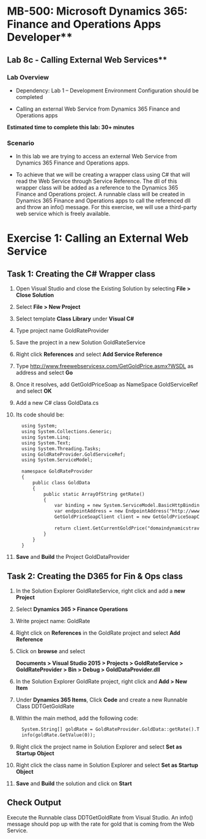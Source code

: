 # MB-500: Microsoft Dynamics 365: Finance and Operations Apps Developer**

## Lab 8c - Calling External Web Services**

### Lab Overview

-   Dependency: Lab 1 – Development Environment Configuration should be
    completed

-   Calling an external Web Service from Dynamics 365 Finance and Operations
    apps

**Estimated time to complete this lab: 30+ minutes**

### Scenario

-   In this lab we are trying to access an external Web Service from Dynamics
    365 Finance and Operations apps.

-   To achieve that we will be creating a wrapper class using C\# that will read
    the Web Service through Service Reference. The dll of this wrapper class
    will be added as a reference to the Dynamics 365 Finance and Operations
    project. A runnable class will be created in Dynamics 365 Finance and
    Operations apps to call the referenced dll and throw an info() message. For
    this exercise, we will use a third-party web service which is freely
    available.

# Exercise 1: Calling an External Web Service 

## Task 1: Creating the C\# Wrapper class

1.  Open Visual Studio and close the Existing Solution by selecting **File \>
    Close Solution**

2.  Select **File \> New Project**

3.  Select template **Class Library** under **Visual C\#**

4.  Type project name GoldRateProvider

5.  Save the project in a new Solution GoldRateService

6.  Right click **References** and select **Add Service Reference**

7.  Type <http://www.freewebservicesx.com/GetGoldPrice.asmx?WSDL> as address and
    select **Go**

8.  Once it resolves, add GetGoldPriceSoap as NameSpace GoldServiceRef and
    select **OK**

9.  Add a new C\# class GoldData.cs

10. Its code should be:
    ```html
      using System;
      using System.Collections.Generic;
      using System.Linq;
      using System.Text;
      using System.Threading.Tasks;
      using GoldRateProvider.GoldServiceRef;
      using System.ServiceModel;
      
      namespace GoldRateProvider
      {
          public class GoldData
          {
              public static ArrayOfString getRate()
              {
                  var binding = new System.ServiceModel.BasicHttpBinding();
                  var endpointAddress = new EndpointAddress("http://www.freewebservicesx.com/GetGoldPrice.asmx");
                  GetGoldPriceSoapClient client = new GetGoldPriceSoapClient(binding, endpointAddress);
      
                  return client.GetCurrentGoldPrice("domaindynamicstravel@gmail.com", "pass@word");
              }
          }
      }
    ```

11. **Save** and **Build** the Project GoldDataProvider

## Task 2: Creating the D365 for Fin & Ops class

1.  In the Solution Explorer GoldRateService, right click and add a **new
    Project**

2.  Select **Dynamics 365 \> Finance Operations**

3.  Write project name: GoldRate

4.  Right click on **References** in the GoldRate project and select **Add
    Reference**

5.  Click on **browse** and select

    **Documents \> Visual Studio 2015 \> Projects \> GoldRateService \>
    GoldRateProvider \> Bin \> Debug \> GoldDataProvider.dll**

6.  In the Solution Explorer GoldRate project, right click and **Add \> New
    Item**

7.  Under **Dynamics 365 Items**, Click **Code** and create a new Runnable Class
    DDTGetGoldRate

8.  Within the main method, add the following code:

    ```html
      System.String[] goldRate = GoldRateProvider.GoldData::getRate().ToArray();
      info(goldRate.GetValue(0));
    ```

9.  Right click the project name in Solution Explorer and select **Set as
    Startup Object**

10. Right click the class name in Solution Explorer and select **Set as Startup
    Object**

11. **Save** and **Build** the solution and click on **Start**

## Check Output

Execute the Runnable class DDTGetGoldRate from Visual Studio. An info() message
should pop up with the rate for gold that is coming from the Web Service.
